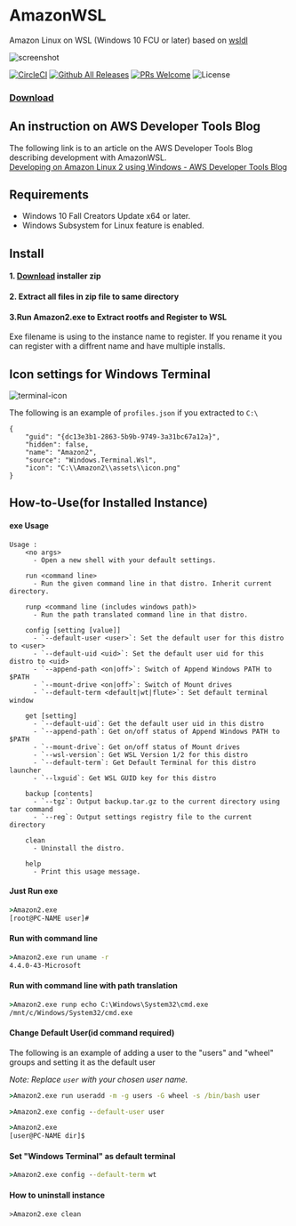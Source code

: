 # AmazonWSL
Amazon Linux on WSL (Windows 10 FCU or later)
based on [wsldl](https://github.com/yuk7/wsldl)

![screenshot](https://raw.githubusercontent.com/yosukes-dev/AmazonWSL/master/img/screenshot.png)

[![CircleCI](https://circleci.com/gh/yosukes-dev/AmazonWSL.svg?style=svg)](https://circleci.com/gh/yosukes-dev/AmazonWSL)
[![Github All Releases](https://img.shields.io/github/downloads/yosukes-dev/AmazonWSL/total.svg?style=flat-square)](https://github.com/yosukes-dev/AmazonWSL/releases)
[![PRs Welcome](https://img.shields.io/badge/PRs-welcome-brightgreen.svg?style=flat-square)](http://makeapullrequest.com)
![License](https://img.shields.io/github/license/yosukes-dev/AmazonWSL.svg?style=flat-square)

### [Download](https://github.com/yosukes-dev/AmazonWSL/releases)

## An instruction on AWS Developer Tools Blog
The following link is to an article on the AWS Developer Tools Blog describing development with AmazonWSL.    
[Developing on Amazon Linux 2 using Windows - AWS Developer Tools Blog](https://aws.amazon.com/jp/blogs/developer/developing-on-amazon-linux-2-using-windows/)

## Requirements
* Windows 10 Fall Creators Update x64 or later. 
* Windows Subsystem for Linux feature is enabled.

## Install
#### 1. [Download](https://github.com/yosukes-dev/AmazonWSL/releases) installer zip

#### 2. Extract all files in zip file to same directory

#### 3.Run Amazon2.exe to Extract rootfs and Register to WSL
Exe filename is using to the instance name to register.
If you rename it you can register with a diffrent name and have multiple installs.

## Icon settings for Windows Terminal
![terminal-icon](https://raw.githubusercontent.com/yosukes-dev/AmazonWSL/master/img/terminal-icon.png)

The following is an example of `profiles.json` if you extracted to `C:\`
```
{
    "guid": "{dc13e3b1-2863-5b9b-9749-3a31bc67a12a}",
    "hidden": false,
    "name": "Amazon2",
    "source": "Windows.Terminal.Wsl",
    "icon": "C:\\Amazon2\\assets\\icon.png"
}
```

## How-to-Use(for Installed Instance)
#### exe Usage
```dos
Usage :
    <no args>
      - Open a new shell with your default settings.

    run <command line>
      - Run the given command line in that distro. Inherit current directory.

    runp <command line (includes windows path)>
      - Run the path translated command line in that distro.

    config [setting [value]]
      - `--default-user <user>`: Set the default user for this distro to <user>
      - `--default-uid <uid>`: Set the default user uid for this distro to <uid>
      - `--append-path <on|off>`: Switch of Append Windows PATH to $PATH
      - `--mount-drive <on|off>`: Switch of Mount drives
      - `--default-term <default|wt|flute>`: Set default terminal window

    get [setting]
      - `--default-uid`: Get the default user uid in this distro
      - `--append-path`: Get on/off status of Append Windows PATH to $PATH
      - `--mount-drive`: Get on/off status of Mount drives
      - `--wsl-version`: Get WSL Version 1/2 for this distro
      - `--default-term`: Get Default Terminal for this distro launcher
      - `--lxguid`: Get WSL GUID key for this distro

    backup [contents]
      - `--tgz`: Output backup.tar.gz to the current directory using tar command
      - `--reg`: Output settings registry file to the current directory

    clean
      - Uninstall the distro.

    help
      - Print this usage message.
```

#### Just Run exe
```cmd
>Amazon2.exe
[root@PC-NAME user]#
```

#### Run with command line
```cmd
>Amazon2.exe run uname -r
4.4.0-43-Microsoft
```

#### Run with command line with path translation
```cmd
>Amazon2.exe runp echo C:\Windows\System32\cmd.exe
/mnt/c/Windows/System32/cmd.exe
```

#### Change Default User(id command required)

The following is an example of adding a user to the "users" and "wheel" groups and setting it as the default user

_Note: Replace `user` with your chosen user name._

```cmd
>Amazon2.exe run useradd -m -g users -G wheel -s /bin/bash user

>Amazon2.exe config --default-user user

>Amazon2.exe
[user@PC-NAME dir]$
```

#### Set "Windows Terminal" as default terminal
```cmd
>Amazon2.exe config --default-term wt
```

#### How to uninstall instance
```dos
>Amazon2.exe clean

```
